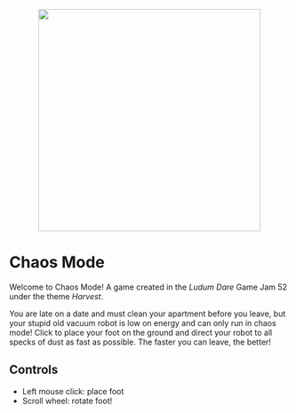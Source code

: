 
<div align="center">
<img src="https://github.com/vacuum-packed/ldjam52/blob/main/ChaosMode.png" width="400">
</div>

# Chaos Mode

Welcome to Chaos Mode!
A game created in the *Ludum Dare* Game Jam 52 under the theme *Harvest*.

You are late on a date and must clean your apartment before you leave, but
your stupid old vacuum robot is low on energy and can only run in chaos mode!
Click to place your foot on the ground and direct your robot to all specks of
dust as fast as possible. The faster you can leave, the better!


## Controls
* Left mouse click: place foot
* Scroll wheel: rotate foot! 
